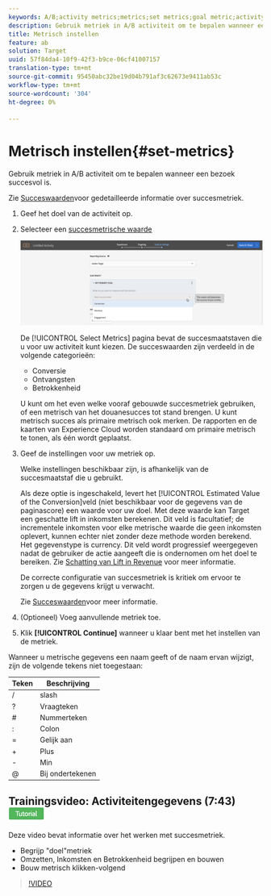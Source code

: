 ```yaml
---
keywords: A/B;activity metrics;metrics;set metrics;goal metric;activity settings;success metric;conversion;revenue;engagement
description: Gebruik metriek in A/B activiteit om te bepalen wanneer een bezoek succesvol is.
title: Metrisch instellen
feature: ab
solution: Target
uuid: 57f84da4-10f9-42f3-b9ce-06cf41007157
translation-type: tm+mt
source-git-commit: 95450abc32be19d04b791af3c62673e9411ab53c
workflow-type: tm+mt
source-wordcount: '304'
ht-degree: 0%

---
```



# Metrisch instellen{#set-metrics}

Gebruik metriek in A/B activiteit om te bepalen wanneer een bezoek succesvol is.

Zie [Succeswaarden](/help/c-activities/r-success-metrics/success-metrics.md#reference_D011575C85DA48E989A244593D9B9924)voor gedetailleerde informatie over succesmetriek.

1. Geef het doel van de activiteit op.
1. Selecteer een [succesmetrische waarde](/help/c-activities/r-success-metrics/success-metrics.md#reference_D011575C85DA48E989A244593D9B9924)

   ![Metrisch met successie selecteren](/help/c-activities/t-test-ab/t-test-create-ab/assets/ab_metrics-new.png)

   De [!UICONTROL Select Metrics] pagina bevat de succesmaatstaven die u voor uw activiteit kunt kiezen. De succeswaarden zijn verdeeld in de volgende categorieën:

   * Conversie
   * Ontvangsten
   * Betrokkenheid

   U kunt om het even welke vooraf gebouwde succesmetriek gebruiken, of een metrisch van het douanesucces tot stand brengen. U kunt metrisch succes als primaire metrisch ook merken. De rapporten en de kaarten van Experience Cloud worden standaard om primaire metrisch te tonen, als één wordt geplaatst.
1. Geef de instellingen voor uw metriek op.

   Welke instellingen beschikbaar zijn, is afhankelijk van de succesmaatstaf die u gebruikt.

   Als deze optie is ingeschakeld, levert het [!UICONTROL Estimated Value of the Conversion]veld (niet beschikbaar voor de gegevens van de paginascore) een waarde voor uw doel. Met deze waarde kan Target een geschatte lift in inkomsten berekenen. Dit veld is facultatief; de incrementele inkomsten voor elke metrische waarde die geen inkomsten oplevert, kunnen echter niet zonder deze methode worden berekend. Het gegevenstype is currency. Dit veld wordt progressief weergegeven nadat de gebruiker de actie aangeeft die is ondernomen om het doel te bereiken. Zie [Schatting van Lift in Revenue](/help/administrating-target/r-target-account-preferences/estimating-lift-in-revenue.md) voor meer informatie.

   De correcte configuratie van succesmetriek is kritiek om ervoor te zorgen u de gegevens krijgt u verwacht.

   Zie [Succeswaarden](/help/c-activities/r-success-metrics/success-metrics.md#reference_D011575C85DA48E989A244593D9B9924)voor meer informatie.
1. (Optioneel) Voeg aanvullende metriek toe.
1. Klik **[!UICONTROL Continue]** wanneer u klaar bent met het instellen van de metriek.

Wanneer u metrische gegevens een naam geeft of de naam ervan wijzigt, zijn de volgende tekens niet toegestaan:

| Teken | Beschrijving |
|--- |--- |
| / | slash |
| ? | Vraagteken |
| # | Nummerteken |
| : | Colon |
| = | Gelijk aan |
| + | Plus |
| - | Min |
| @ | Bij ondertekenen |

## Trainingsvideo: Activiteitengegevens (7:43) ![Zelfstudie-badge](/help/assets/tutorial.png)

Deze video bevat informatie over het werken met succesmetriek.

* Begrijp &quot;doel&quot;metriek
* Omzetten, Inkomsten en Betrokkenheid begrijpen en bouwen
* Bouw metrisch klikken-volgend

>[!VIDEO](https://video.tv.adobe.com/v/17380)
